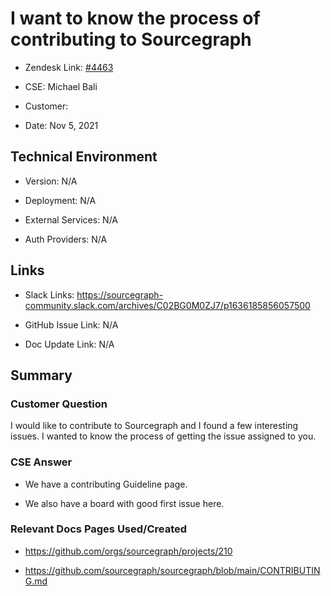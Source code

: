 

# I want to know the process of contributing to Sourcegraph <!-- Ticket Title  Hint: include keywords to make it searchable -->



- Zendesk Link: [#4463](https://sourcegraph.zendesk.com/agent/tickets/4463)

- CSE: Michael Bali

- Customer: <!-- Redact if this contains personally identifying information -->

- Date: Nov 5, 2021


<!-- Data populated from integration, speak to Ben Gordon or Michael Bali if not working -->

<!-- During Internal team trial, fill missing data manually (we are waiting for all data to sync) -->



## Technical Environment

- Version: ​N/A

- Deployment: N/A

- External Services: N/A

- Auth Providers: N/A





## Links
<!-- Data for CSE manual entry -->
- Slack Links: https://sourcegraph-community.slack.com/archives/C02BG0M0ZJ7/p1636185856057500

- GitHub Issue Link: N/A

- Doc Update Link: N/A



## Summary

### Customer Question

I would like to contribute to Sourcegraph and I found a few interesting issues. I wanted to know the process of getting the issue assigned to you.

### CSE Answer
-  We have a contributing Guideline page.

- We also have a board with good first issue here.



### Relevant Docs Pages Used/Created

- https://github.com/orgs/sourcegraph/projects/210

- https://github.com/sourcegraph/sourcegraph/blob/main/CONTRIBUTING.md






<!-- Once complete, upload a copy to https://github.com/sourcegraph/support-tools-internal/tree/main/resolved-tickets as a .md file -->
<!-- Name the file 4463.md -->
